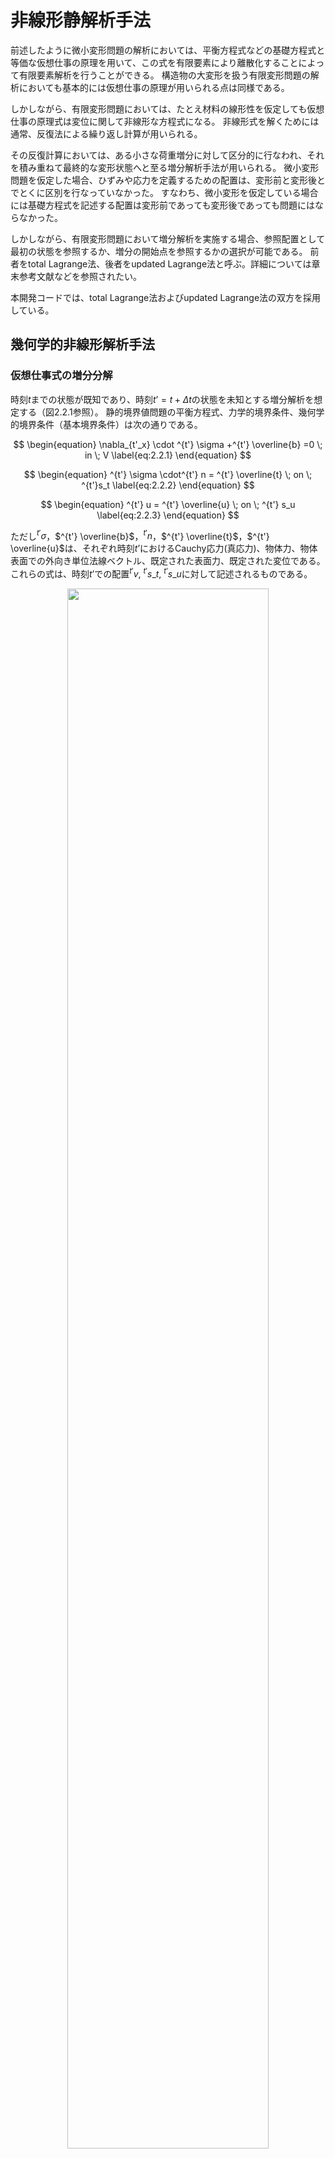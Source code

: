 
<script type="text/x-mathjax-config">
MathJax.Hub.Config({
  tex2jax: {
    inlineMath: [['$','$'], ['\\(','\\)']],
    processEscapes: true
  },
  TeX: {
    equationNumbers: {
      autoNumber: "AMS"
    }
  },
  CommonHTML: { matchFontHeight: true },
  displayAlign: "center"
});
</script>
<script src='https://cdnjs.cloudflare.com/ajax/libs/mathjax/2.7.5/MathJax.js?config=TeX-MML-AM_CHTML' async></script>

# 非線形静解析手法

前述したように微小変形問題の解析においては、平衡方程式などの基礎方程式と等価な仮想仕事の原理を用いて、この式を有限要素により離散化することによって有限要素解析を行うことができる。 構造物の大変形を扱う有限変形問題の解析においても基本的には仮想仕事の原理が用いられる点は同様である。

しかしながら、有限変形問題においては、たとえ材料の線形性を仮定しても仮想仕事の原理式は変位に関して非線形な方程式になる。
非線形式を解くためには通常、反復法による繰り返し計算が用いられる。

その反復計算においては、ある小さな荷重増分に対して区分的に行なわれ、それを積み重ねて最終的な変形状態へと至る増分解析手法が用いられる。
微小変形問題を仮定した場合、ひずみや応力を定義するための配置は、変形前と変形後とでとくに区別を行なっていなかった。
すなわち、微小変形を仮定している場合には基礎方程式を記述する配置は変形前であっても変形後であっても問題にはならなかった。

しかしながら、有限変形問題において増分解析を実施する場合、参照配置として最初の状態を参照するか、増分の開始点を参照するかの選択が可能である。
前者をtotal Lagrange法、後者をupdated Lagrange法と呼ぶ。詳細については章末参考文献などを参照されたい。

本開発コードでは、total Lagrange法およびupdated Lagrange法の双方を採用している。

## 幾何学的非線形解析手法

### 仮想仕事式の増分分解

時刻$t$までの状態が既知であり、時刻$t’=t + \Delta t$の状態を未知とする増分解析を想定する（図2.2.1参照）。
静的境界値問題の平衡方程式、力学的境界条件、幾何学的境界条件（基本境界条件）は次の通りである。

$$
\begin{equation}
\nabla_{t'_x} \cdot ^{t'} \sigma +^{t'} \overline{b} =0 \; in \; V
\label{eq:2.2.1}
\end{equation}
$$

$$
\begin{equation}
^{t'} \sigma \cdot^{t'} n = ^{t'} \overline{t} \; on \; ^{t'}s_t
\label{eq:2.2.2}
\end{equation}
$$

$$
\begin{equation}
^{t'} u = ^{t'} \overline{u} \; on \; ^{t'} s_u
\label{eq:2.2.3}
\end{equation}
$$

ただし$^{t'} \sigma$，$^{t'} \overline{b}$，$^{t'} n$，$^{t'} \overline{t}$，$^{t'} \overline{u}$は、それぞれ時刻$t’$におけるCauchy応力(真応力)、物体力、物体表面での外向き単位法線ベクトル、既定された表面力、既定された変位である。
これらの式は、時刻$t’$での配置$^{t'}v$, $^{t'}s\_t$, $^{t'}s\_u$に対して記述されるものである。

<div style="text-align:center;"><img src="media/theory02_01.png" width="80%"></div>

図 2.2.1　増分解析の概念

## 仮想仕事の原理

式$\eqref{eq:2.2.1}$の平衡方程式と式$\eqref{eq:2.2.2}$の力学的境界条件と等価な仮想仕事の原理は次式で与えられる。

$$
\begin{equation}
\int_{^{t'}v}{^{t'} \sigma} : \delta^{t'} A\_{(L)} \, d^{t'}v =
\int_{^{t'} s\_{t}}^{t'}
\overline{t}
\cdot \delta u \, d^{t'}s +
\int_{V}^{t'}
\overline{b} \cdot \delta u \, d^{t'}v
\label{eq:2.2.4}
\end{equation}
$$

ここで、$^{t'} A\_L$はAlmansiひずみテンソルの線形部分であり、具体的には次式で表される。

$$
\begin{equation}
^{t'} A_{(L)} = \frac{1}{2}
\left\lbrace \frac{\partial ^{t'} u}{\partial ^{t'} x} + \left( \frac{ \partial ^{t'} u}{\partial ^{t'} x} \right) ^T \right\rbrace
\label{eq:2.2.5}
\end{equation}
$$

式$\eqref{eq:2.2.4}$を幾何学的境界条件、ひずみ変位関係式、応力ひずみ関係式とともに解けばよいのであるが、
式$\eqref{eq:2.2.4}$は時刻$t’$の配置で記述されており、現段階で時刻$t’$の配置は未知である。
そこで、時刻$0$の配置$V$または時刻$t$での配置$^{t'} v$を参照した定式化が行われる。

### total Lagrange法の定式化

ここでは、開発コードで用いられるtotal Lagrange法に基づく定式化を示す。

時刻$0$の初期配置を基準とする時刻$t’$での仮想仕事の原理式は、次式で与えられる。

$$
\begin{equation}
\int_{V}\,^{t'}_{0} S:\delta_0^{t'}
E dV=^{t'}\delta R
\label{eq:2.2.6}
\end{equation}
$$

$$
\begin{equation}
^{t'} \delta R=
\int_{S_t}\,
^{t'}\_{0} \overline{t} \cdot \delta u dS+
\int_{V}\,
^{t'}\_{0} \overline{b} \cdot \delta u dV
\label{eq:2.2.7}
\end{equation}
$$

ただし$^{t'}\_{0} S$, $^{t'}\_{0} E$は、それぞれ時刻$0$の初期配置を基準とする時刻$t’$での2nd Piola-Kirchhoff応力テンソル、Green-Lagrangeひずみテンソルを表す。
また、$_{0}^{t'}\overline{t}$, $\,\_{0}^{t'}\overline{b}$は、公称表面力ベクトル、初期配置の単位体積あたりに換算した物体力であり、式$\eqref{eq:2.2.1}$、式$\eqref{eq:2.2.2}$、式$\eqref{eq:2.2.3}$と関連させて、次式で与えられる。

$$
\begin{equation}
^{t'}\_0\overline{t}=\frac{d^{t'}s\_{t'}}{dS}\overline{t}
\label{eq:2.2.8}
\end{equation}
$$

$$
\begin{equation}
^{t'}\_0\overline{b}=\frac{d^{t'}v\_{t'}}{dV}\overline{b}
\label{eq:2.2.9}
\end{equation}
$$

時刻$t$におけるGreen-Lagrangeひずみテンソルは次式で定義される。

$$
\begin{equation}
^{t'}\_{0} E=\frac{1}{2}
\left\lbrace
  \frac{\partial ^{t}u}{\partial X}
 +\left(\frac{\partial ^{t} u}{\partial X} \right)^T
 +\left(\frac{\partial ^{t} u}{\partial X}\right)^T
 \cdot \frac{\partial ^{t} u}{\partial X}
\right\rbrace
\label{eq:2.2.10}
\end{equation}
$$

ここで、時刻$t'$における変位、2nd Piola-Kirchhoff応力$^{t'} u$, $_{0}^{t'} S$を次式のように増分分解して表す。

$$
\begin{equation}
^{t'} u =^{t} u + \Delta u
\label{eq:2.2.11}
\end{equation}
$$

$$
\begin{equation}
\_{0}^{t'} S = _{0}^{t} S + \Delta S
\label{eq:2.2.12}
\end{equation}
$$

このとき、変位増分に関連して、Green-Lagrangeひずみの増分は次式で定義される。

$$
\begin{equation}
\_{0}^{t'} E = _{0}^{t} E + \Delta E
\label{eq:2.2.13}
\end{equation}
$$

$$
\begin{equation}
\Delta E = \Delta E\_{L} + \Delta E_{NL}
\label{eq:2.2.14}
\end{equation}
$$

$$
\begin{equation}
\Delta E\_{L}=\frac{1}{2}
\left\lbrace
\frac{\partial \Delta u}{\partial X}
+\left(\frac{\partial \Delta u}{\partial X}\right)^T
+\left(\frac{\partial \Delta u}{\partial X} \right)^T\cdot
\frac{\partial ^{t} u}{\partial X}
+\left(\frac{\partial ^{t} u}{\partial X} \right)^T
\cdot\frac{\partial \Delta u}{\partial X} \right\rbrace
\label{eq:2.2.15}
\end{equation}
$$

$$
\begin{equation}
\Delta E_{NL} = \frac{1}{2}\left(\frac{\partial \Delta u}{\partial X}\right)^T\cdot\frac{\partial \Delta u}{\partial X}
\label{eq:2.2.16}
\end{equation}
$$

式$\eqref{eq:2.2.11}$、式$\eqref{eq:2.2.12}$、式$\eqref{eq:2.2.13}$、式$\eqref{eq:2.2.14}$、式$\eqref{eq:2.2.15}$、式$\eqref{eq:2.2.16}$を、式$\eqref{eq:2.2.6}$、式$\eqref{eq:2.2.7}$に代入して次式を得る。

$$
\begin{equation}
\int_{V} \Delta S: (\delta \Delta E\_{L} + \delta \Delta E\_{NL})dV + \int_{V}\,\_{0}^{t} S : \delta \Delta E\_{NL} dV = ^{t'} \delta R - \int_V{\_{0}^t S} : \delta \Delta E\_{L}dV
\label{eq:2.2.17}
\end{equation}
$$

ここで、$\Delta S$は、$\Delta E\_L$と4階テンソル$^{t}\_{0} C$と関連づけて次式のように表されると仮定する。

$$
\begin{equation}
\Delta S=^t_0 C:\Delta_t E_{L}
\label{eq:2.2.18}
\end{equation}
$$

式$\eqref{eq:2.2.17}$に式$\eqref{eq:2.2.18}$を代入し、$\Delta u $の二次以上の項を有する$\Delta S :\delta \Delta E_{NL}$を省略して次式を得る。

$$
\begin{equation}
\int_V ( ^t\_{0}
C \Delta E\_{L} ) : \delta \Delta E\_{L} dV + \int_V\,^t\_{0} S : \delta \Delta E\_{NL} dV = \_{0}^{t'}\delta R - \int_V{\_{0}^t S} : \delta \Delta E_{L} dV
\label{eq:2.2.19}
\end{equation}
$$

式$\eqref{eq:2.2.19}$を有限要素により離散化して次式を得る。

$$
\begin{equation}
\delta U^T ( ^t\_{0} K\_{L} + ^t\_{0} K\_{NL} ) \Delta U = \delta U^{T}\,\_{0}^{t'} F - \partial U^T\,^t\_{0} Q
\label{eq:2.2.20}
\end{equation}
$$

ここで、$^t_0\ K\_L$, $^t\_0 K\_{NL}$, $\_0^{t'} F$, $^t\_0 Q$ は、それぞれ、初期変位マトリクス、初期応力マトリクス、外力ベクトル、内力ベクトルである。

したがって、時刻$t$の状態から、時刻$t’$の状態を求めるための漸化式は次式で与えられる。

$i = 0$

Step1 :
$ \,^{t'}\_0 K^{(0)}=^{t}\_0 K\_L+^{t}\_0 K\_{NL};\,^{t'}\_0 Q^{(0)}=^{t}\_0 Q;\, U^{(0)}=^{t} U $

Step2 :
$ ^{t'}\_0 K^{(i)}\Delta U^{(i)}=^{t'}\_0 F-^{t'}\_0 Q^{(i-1)} $

Step3 :
$ \,^{t'} U^{(i)}=^{t'} U^{(i-1)} + \Delta U^{(i)} $

$i=i+1$

### updated Lagrange法の定式化

時刻$t$の現配置を基準とする時刻$t’$での仮想仕事の原理式は、次式で与えられる。

$$
\begin{equation}
\int_{V}\,^{t'}_{t} S:\delta_t^{t'}
E dV=\,^{t'}\delta R
\label{eq:2.2.21}
\end{equation}
$$

$$
\begin{equation}
^{t'}\delta R = \int_{S_t}\,^{t'}\_{t}\overline{t} \cdot \delta u dS + \int_{V}\,^{t'}\_{t}\overline{b} \cdot \delta u dV
\label{eq:2.2.22}
\end{equation}
$$

ただし

$$
\begin{equation}
^{t'}\_{t} \overline{t} = \frac{d^{t'}s\_{t'}}{d^ts}\overline{t}
\label{eq:2.2.23}
\end{equation}
$$

$$
\begin{equation}
^{t'}\_{t} \overline{b} = \frac{d^{t'}v\_{t'}}{d^tv}\overline{b}
\label{eq:2.2.24}
\end{equation}
$$

テンソル$^{t'}\_{t} S$,$^{t'}\_{t} E$やベクトル、$^{t'}\_t\overline{t}$、$^{t'}\_t\overline{b}$が時刻$t$の現配置を基準としているが、Green-Lagrangeひずみについては初期変位(時刻$t$までの変位)$^t u$を含まず

$$
\begin{equation}
^{t'}\_{t} E = \Delta\_{t} E\_{L} + \Delta\_{t} E\_{NL}
\label{eq:2.2.25}
\end{equation}
$$

ただし

$$
\begin{equation}
\Delta\_{t} E\_{L}=\frac{1}{2}
\left\lbrace \frac{\partial \Delta u}{\partial^t\, x} + \left(\frac{ \partial \Delta u}{\partial ^t\,x}\right)^T \right\rbrace
\label{eq:2.2.26}
\end{equation}
$$

$$
\begin{equation}
\Delta_t E_{NL} = \frac{1}{2} \left( \frac{ \partial \Delta u}{\partial ^t\,x}\right)^T \cdot \frac{ \partial \Delta u}{\partial^t\,x}
\label{eq:2.2.27}
\end{equation}
$$

の形になる。一方

$$
\begin{equation}
\_{t'}^{t} S = \_{t}^{t} S + \Delta \_{t} S
\label{eq:2.2.28}
\end{equation}
$$

であるから、これを式$\eqref{eq:2.2.21}$、式$\eqref{eq:2.2.22}$と式$\eqref{eq:2.2.25}$に代入し整理すると解くべき方程式が次のように与えられる。

$$
\begin{equation}
\int_{t_{v}} \Delta\_{t} S : (\delta \Delta\_{t}{E\_{L}} + \delta \Delta\_t{E\_{NL}})d^t{v} + \int_{t\_{v}}{\_{t}^{t'}S} : \delta \Delta\_{t} {E\_{NL}}d^t{v}=^{t'} \delta R - \int_{t\_{v}}{\_{t}^t S} : \delta \Delta\_{t} E\_{L}d^t{v}
\label{eq:2.2.29}
\end{equation}
$$

ここで、$\Delta\_t S$は、$\Delta\_{t}{E_{L}}$と4階テンソル$^t\_t C$と関連づけて次式のように表されると仮定する。

$$
\begin{equation}
\Delta_t S = ^t_t C : \Delta_t E_{L}
\label{eq:2.2.30}
\end{equation}
$$

これを式$\eqref{eq:2.2.29}$に代入し、次式を得る。

$$
\begin{equation}
\int_V ( ^t_t C \Delta\_{t} E\_{L} ) : \delta \Delta\_{t} E\_{L} dV+\int_V{^t\_{t} S} : \delta \Delta\_{t} E\_{NL} dV = ^{t'} \delta R - \int_V{\_{t}^t S} : \delta \Delta_t E\_{L} dV
\label{eq:2.2.31}
\end{equation}
$$

式$\eqref{eq:2.2.31}$を有限要素により離散化して次式を得る。

$$
\begin{equation}
\delta U^T ( ^t_t K\_{L} + ^t_t K\_{NL} ) \Delta U = \delta U^{T}\, {\_{t}^{t'}} F - \partial U^T\, {^t\_{t} Q}
\label{eq:2.2.32}
\end{equation}
$$

ここで、$^t\_t K\_L$, $^t\_t K\_{NL}$, ${\_t^{t'}} F$, ${^t\_t Q}$は、それぞれ、初期変位マトリクス、初期応力マトリクス、外力ベクトル、内力ベクトルである。

したがって、時刻$t$の状態から、時刻$t’$の状態を求めるための漸化式は次式で与えられる。

$i = 0$

Step1 :
$\,\,\,^{t'}\_t K^{(i)}=\,^{t}\_t K\_L+^{t}\_t K\_{NL};\,^{t'}\_t Q^{(i)}=\, ^{t}\_t Q;\, U^{(i)}=\,^{t} U$

Step2 :
$\,\,\,^{t'}\_t K^{(i)} \Delta U^{(i)}=\, ^{t'}\_t F - ^{t'}\_t Q^{(i-1)}$

Step3 :
$\,\,\,^{t'} U^{(i)}=\, ^{t'} U^{(i-1)} + \Delta U^{(i)}$

$i = i + 1$

## 材料非線形解析手法

本開発コードでは、等方性超弾性および弾塑性二種類の非線形材料を解析することができる。

解析で対象とする材料は弾塑性材である場合では、updated Lagrange法を適用し、超弾性材である場合では、total Lagrange法を適用している。
また、反復解析手法にはNewton-Raphson法を適用している。

以下にこれらの材料構成式の概要を示す。

### 超弾性材料

等方性超弾性材料における弾性ポテンシャルエネルギーは、応力の作用していない初期状態からの等方性を持った応答から得られるものであり、
右Cauchy-Green変形テンソル$C$の主不変量$( I\_1, I\_2, I\_3 )$、または体積変化を除いた変形テンソルの主不変量$(\overline{I}\_1 , \overline{I}\_2 , \overline{I}\_3)$の関数,つまり、$ W = W ( I\_1, I\_2, I\_3 )$あるいは$W = W ( \overline{I}\_1 , \overline{I}\_2 , \overline{I}\_3)$として表すことができる。

超弾性材の構成式は2nd Piola-Kirchhoff応力とGreen-Lagrangeひずみの関係で定義され、その変形解析はtotal Lagrange法を適用する。

以下では本開発コードに含まれた超弾性モデルの弾性ポテンシャルエネルギー$W$を列挙する。
弾性ポテンシャルエネルギー$W$がわかれば、以下のように2nd Piola-Kirchhoff応力および応力－ひずみ関係を計算できる

$$
\begin{equation}
S = 2\frac{\partial W}{\partial C}
\label{eq:2.2.33}
\end{equation}
$$

$$
\begin{equation}
C = 4 \frac{ \partial^2 W}{\partial C \partial C}
\label{eq:2.2.34}
\end{equation}
$$

#### (1) Neo Hookean超弾性モデル

Neo-Hookean超弾性モデルは等方性を持つ線形則(Hooke則)を大変形問題へ対応できるように拡張したものである。
その弾性ポテンシャルは以下のとおりである。

$$
\begin{equation}
W = C\_{10} ( {\overline I\_{1}} - 3 ) + \frac{1}{D_1} ( J - 1 )^2
\label{eq:2.2.35}
\end{equation}
$$

ここで、$C\_{10}$と$D\_1 $は材料定数である。

#### (2) Mooney Rivlin超弾性モデル

$$
\begin{equation}
W = C\_{10} ( \overline{I}\_1 - 3 ) + C\_{01} ( \overline{I}\_2 - 3 ) + \frac{1}{D_1} ( J - 1 )^2
\label{eq:2.2.36}
\end{equation}
$$

ここで、$C\_{10}$, $C\_{01}$と$D\_1$は材料定数である。

#### (3) Arruda Boyce超弾性モデル

$$
\begin{align}
W &= \mu \left[ \frac{1}{2} ( {\overline{I}}_1 - 3 )
   + \frac{1}{20 {\lambda_m}^2} ( \ {{\overline{I}}_1}^2 - 9 )
   + \frac{11}{1050 {\lambda_m}^2} ( {{\overline{I}}_1}^3 - 27 ) \\\
   + \frac{19}{7000 {\lambda_m}^2} ( {{\overline{I}}_1}^4 - 81 )
   + \frac{519}{673750 {\lambda_m}^2} ( {{\overline{I}}_1}^5 - 243 ) \right] \\\
  &+ \frac{1}{D} \left( \frac{J^2 - 1}{2} - \ln J \right)
\label{eq:2.2.37}
\end{align}
$$

$$
\begin{equation}
\mu = \frac{\mu_0}{1 + \frac{3}{5 \lambda_m^2} + \frac{99}{175 \lambda_m^4} + \frac{513}{875 \lambda_m^6} + \frac{42039}{67375 \lambda_m^8}}
\label{eq:2.2.38}
\end{equation}
$$

ここで、$\mu$, $\lambda_m$と$D$は材料定数である。

### 弾塑性材料

本開発コードでは、関連流れ則に準じる弾塑性構成式を適用している。
また、その構成式はKirchhoff応力のJaumman速度と変形速度テンソルの関係を表し、その変形解析はupdated Lagrange法を適用する。

#### (1) 弾塑性構成式

弾塑性体の降伏条件が次のように与えられるものとする。

初期の降伏条件

$$
\begin{equation}
F( \sigma, \sigma_{y_0})
\label{eq:2.2.39}
\end{equation}
$$

後続の降伏条件

$$
\begin{equation}
F(\sigma, \sigma_y (\overline{e}^p))
\label{eq:2.2.40}
\end{equation}
$$

ここで、

  - $F$ : 降伏関数
  - $\sigma_{y_0}$ : 初期降伏応力
  - $\sigma_y$ : 後続の降伏応力
  - $\sigma$ : 応力テンソル
  - $e$ : 微小ひずみテンソル
  - $e^p$ : 塑性ひずみテンソル
  - $\overline{e}^p$ : 相当塑性ひずみ

降伏応力-相当塑性ひずみ関係が、単軸状態での応力-塑性ひずみ関係に一致するものとする。

**単軸状態での応力-塑性ひずみ関係**

$$
\begin{equation}
\sigma = H(e^p)
\label{eq:2.2.41}
\end{equation}
$$

$$
\begin{equation}
\frac{d \sigma}{d e^p} = H'
\label{eq:2.2.42}
\end{equation}
$$

ここで、$H'$は歪硬化係数である

**相当応力-相当塑性ひずみ関係**

$$
\begin{equation}
\overline{\sigma} = H(\overline{e}^p)
\label{eq:2.2.43}
\end{equation}
$$

$$
\begin{equation}
\dot{\overline{\sigma}} = H' \dot{\overline{e}^p}
\label{eq:2.2.44}
\end{equation}
$$

後続の降伏関数は一般には温度、塑性ひずみ仕事の関数であるが、ここでは簡単のため相当塑性ひずみ$\overline{e}^p$のみの関数であるものとする。
塑性変形の進行中は$F=0$が満たされ続ける為、次式が成立しなければならない。

$$
\begin{equation}
\dot{F} = \frac{\partial F}{\partial \sigma} : \dot{\sigma} + \frac{\partial F}{\partial e^p} : \dot{e}^p = 0
\label{eq:2.2.45}
\end{equation}
$$

式$\eqref{eq:2.2.45}$中の$\dot{F}$は$F$の時間導関数を表しており、以後、ある量$A$の時間導関数を$\dot{A}$で表す。

ここで、塑性ポテンシャル$\Theta$の存在を仮定し、塑性ひずみ速度を次式で表すものとする。

$$
\begin{equation}
\dot{e}^p=\dot{\lambda}\frac{\partial \Theta}{\partial \sigma}
\label{eq:2.2.46}
\end{equation}
$$

ここで$\dot{\lambda}$は係数である。

さらに、塑性ポテンシャル$\Theta$が降伏関数Fに等しいものとして、次式の関連流れ則を仮定する。

$$
\begin{equation}
\dot{e}^p = \dot{\lambda} \frac{\partial F}{\partial \sigma}
\label{eq:2.2.47}
\end{equation}
$$

この式を式$\eqref{eq:2.2.45}$に代入し、下式が得られる。

$$
\begin{equation}
\dot{\lambda} = \frac{a^T : d_D }{A + a^T : D : a}\dot{e}
\label{eq:2.2.48}
\end{equation}
$$

ここで、$D$は弾性マトリクスであり、

$$
\begin{align}
  a^T &= \frac{\partial F}{\partial \sigma}
& d_D &= D a^T
&   A &= -\frac{ a }{\dot{\lambda}} \frac{\partial F}{\partial e^p} : \dot{e}^p
\label{eq:2.2.49}
\end{align}
$$

弾塑性の応力―ひずみ関係式は以下のように書ける。

$$
\begin{equation}
\sigma = \left\lbrace D - \frac{ d\_D \otimes d^T\_D}{ A + d^T\_D a} \right\rbrace : \dot{e}
\label{eq:2.2.50}
\end{equation}
$$

弾塑性材の降伏関数$F$がわかれば、この式からその構成式が得られる。

#### (1) 降伏関数

以下では本開発コードに含まれた弾塑性降伏関数を列挙する

-  Von Mises降伏関数

$$
\begin{equation}
F = \sqrt{3 J\_2} - \sigma\_y = 0
\label{2.2.51}
\end{equation}
$$

-  Mohr-Coulomb降伏関数

$$
\begin{equation}
F = \sigma_1 - \sigma_3 + \ ( \ \sigma_1 + \sigma_3\  )\sin \phi - 2 \ c \cos \phi = 0
\label{eq:2.2.52}
\end{equation}
$$

-  Drucker-Prager降伏関数

$$
\begin{equation}
F = \sqrt{J\_2} - \ \alpha\ \sigma \ : I - \sigma_y = 0
\label{eq:2.2.53}
\end{equation}
$$

ここでは、材料定数$\alpha$と$\sigma_{y}$は材料の粘着力と摩擦角から以下のように計算する

$$
\begin{align}
  \alpha &= \frac{2 \sin \phi}{3 + \sin \phi}\
& \sigma_y &= \frac{6\ c \cos \phi}{3 + \sin \phi}
\label{eq:2.2.54}
\end{align}
$$

### 粘弾性材料

本開発コードでは、一般化されたMaxwellモデルを適用している。
その構成式は以下のように偏差ひずみ$e$と偏差粘性ひずみ$q$の関数になる。

$$
\begin{equation}
\sigma \ (t) = Ktr \varepsilon I + 2 G ( \mu_0 e + \mu q )
\label{eq:2.2.55}
\end{equation}
$$

ここでは

$$
\begin{equation}
\mu q = \sum_{m = 1}^{M} \mu_{m} q^{(m)} \sum_{m = 0}^{M} \mu_{m} = 1
\label{eq:2.2.56}
\end{equation}
$$

である。また、$q$は

$$
\begin{equation}
{\dot{q}}^{(m)} + \frac{1}{\lambda_{m}} q^{(m)} = \dot{e}
\label{eq:2.2.57}
\end{equation}
$$

から求められる。ここでは$\lambda_m$はリラクゼーションである。また、リラクゼーション係数$G$は、以下のProny級数で表す。

$$
\begin{equation}
G (t) = G \left[ \mu_0 + \sum_{i = 1}^M {\mu_m \exp\left( \frac{-t}{\lambda_m \ } \right)} \right]
\label{eq:2.2.58}
\end{equation}
$$

### クリープ材料

応力一定の状況下において時間依存性のある変位は「クリープ」と呼ばれる現象である。

前述した粘弾性挙動も一種の線形なクリープ現象と考えることができる。
ここでは、いくつかの非線形なクリープの説明を行うこととする。この現象は瞬間的に発生するひずみに追加することで構成式とする方法が一般的に用いられ、
ある定荷重が継続している間のひずみをクリープひずみ$\varepsilon^c\ $とする。
クリープを考慮した構成式は、通常、応力と全クリープひずみの関数として定義されるクリープひずみ速度${\dot{\varepsilon}}^c\ $が用いられる。

$$
\begin{equation}
{\dot{\varepsilon}}^c \equiv \frac{\partial \varepsilon^c}{\partial t} = \beta ( \,\sigma,\ \varepsilon^c\  )
\label{eq:2.2.59}
\end{equation}
$$

ここで、瞬間的に発生するひずみが弾性ひずみ$\varepsilon^e $であるとすると、全ひずみはクリープひずみを加えた次式のように表される。

$$
\begin{equation}
\varepsilon = \varepsilon^e + \varepsilon^c
\label{eq:2.2.60}
\end{equation}
$$

ここで、

$$
\begin{equation}
\varepsilon^e = {c^e}^{-1}\ : \sigma
\label{eq:2.2.61}
\end{equation}
$$

である。

前述の塑性材料でも示したように、クリープを示す構成式に対して数値解析上の時間積分の方法を示さなければならい。
クリープを考慮したときの構成式は、

$$
\begin{equation}
\sigma\_{n + 1} = c\ :\ ( \varepsilon\_{n + 1} - \varepsilon\_{n + 1}^c )
\label{eq:2.2.62}
\end{equation}
$$

$$
\begin{equation}
\varepsilon\_{n + 1}^c = \varepsilon\_n^c + \ \Delta t\ \beta\_{n + \theta}
\label{eq:2.2.63}
\end{equation}
$$

ここで、$\ \beta_{n + \theta}\ $は、

$$
\begin{equation}
\beta_{n + \theta} = ( 1 - \theta  ) \beta\_n + \theta \beta\_{n + 1}
\label{eq:2.2.64}
\end{equation}
$$

とする。また、クリープひずみ増分$\Delta \varepsilon^c\ $は、非線形方程式を単純化した

$$
\begin{equation}
R\_{n + 1} = \varepsilon\_{n + 1} - \ c^{- 1}\ : \sigma\_{n + 1} - \ \varepsilon\_n^c - \ \Delta t\ \beta\_{n + \theta} = \mathbf{0}
\label{eq:2.2.65}
\end{equation}
$$

とする。

Newton-Raphson法での反復計算では、初期値を$\sigma\_{n + 1} = \sigma\_n\ $および有限要素法から求められるひずみ増分として、反復解と増分解は次式とする。

$$
\begin{equation}
R\_{n + 1}^{(k + 1)} = \mathbf{0} = \ R_{n + 1}^{(k)} - ( \ c^{- 1} + \Delta t\ c\_{n + 1}^c\  ) d \sigma\_{n + 1}^{(k)}
\label{eq:2.2.66}
\end{equation}
$$

ここで、

$$
\begin{equation}
c\_{n + 1}^c = \frac{ \partial \beta} {\partial \sigma}\  |\_{n + \theta} = \theta \frac{ \partial \beta}{\partial \sigma}\ |\_{n + 1}
\label{eq:2.2.67}
\end{equation}
$$

とする。
式$\eqref{eq:2.2.65}$と式$\eqref{eq:2.2.66}$の解を使って残差$R$が$\mathbf{0}$になるまで反復解法を行うとき、応力$\sigma_{n + 1}$と接線係数

$$
\begin{equation}
c\_{n + 1}^* = ( c^{-1} + \Delta t c\_{n + 1}^c )^{- 1}
\label{eq:2.2.68}
\end{equation}
$$

を用いる。

式$\eqref{eq:2.2.59}$の具体的な式として、本開発コードは、以下のようなNortonモデルを適用している。
その構成式は下式のような相当クリープひずみ${\dot{\varepsilon}}^{cr}$がmises応力$q$と時間$t$の関数と表す。

$$
\begin{equation}
{\dot{\varepsilon}}^{cr} = A q^n t^m
\label{eq:2.2.69}
\end{equation}
$$

ここでは、$A$,$m$,$n$は材料定数である。

## 接触解析手法

2つの物体が接触すると、接触面を介して接触力$t_c$が伝達される。
仮想仕事の原理式（2.2.4）を以下のように書きかえる。

$$
\begin{equation}
\int^{t'}\_{^{t'}v}\,^{t'} \sigma : \delta^{t'} A\_{(L)} d^{t'}v = \int^{t'}\_{^{t'}S\_{t}}\,^{t'} \overline{t} \cdot \delta u d^{t'}s+ \int^{t'}\_{V} \overline{b} \cdot \delta u d^{t'}v + \int^{t'}\_{^{t'} S \_{c}}t\_{c}[\delta u^{(1)} - u^{(2)}]
\label{eq:2.2.70}
\end{equation}
$$

ここで、$S_c$は接触面積、$u^{(1)}$と$u^{(2)}$はそれぞれ接触物体1と接触物体2の変位を表している。

接触解析では、接触する可能性のある面を対にして指定する。
この面の対の片方をマスター面、もう片方をスレーブ面とする。
このマスタースレーブ解析手法では、接触拘束条件を以下のように仮定する。

  1.  スレーブ節点は，マスター面を貫通しない。
  2.  接触があった時、スレーブ節点は接触位置とし、この接触点を通じマスター面とスレーブ面が互いに接触力，摩擦力を伝達する。

式$\eqref{eq:2.2.70}$の最後の項を有限要素により離散化して次式を得る

$$
\begin{equation}
\int^{t'}\_{^{t'}S\_{c}} t\_c [\delta u^{(1)} - \delta u^{(2)}] \approx \delta UK\_c \Delta U + \delta UF\_c
\label{eq:2.2.71}
\end{equation}
$$

ここでは、$K_c$と$F_c$はそれぞれ接触剛性マトリクスおよび接触力を表す。
この式を式$\eqref{eq:2.2.20}あるいは$\eqref{eq:2.2.32}に代入すると、接触拘束を考慮したtotal Lagrange法およびupdated Lagrange法の有限要素法定式は以下のようになる。

$$
\begin{equation}
\delta U^T ( ^t\_0 K\_L + ^t\_0 K\_{NL} + K\_c ) \Delta U = \delta U^T {\_0^{t'} F} - \partial U^T {^t\_0 Q} + \delta UF\_c
\label{eq:2.2.72}
\end{equation}
$$

$$
\begin{equation}
\delta U^T (^t\_t K\_L + ^t\_t K\_{NL} + K\_c ) \Delta U = \delta U^T {\_{t} ^{t'} F} - \partial U^T {^t\_t Q}+ \delta UF\_c
\label{eq:2.2.73}
\end{equation}
$$

本開発ソフトは変形体同士間の接触変形解析ができ、ユーザーから以下の解析機能を選択できる。

-  微小すべり接触問題：この解析では接触点の位置変化がないと仮定している。
-  有限すべり接触問題：この解析は、変形と伴い接触位置変化のある場合に対応している。
-  摩擦なし接触問題
-  摩擦あり接触問題：この解析はCoulomb摩擦則に対応している。

ただし、微小変形線形弾性解析を選択した場合は、微小すべり摩擦なし問題となる。

また、現時点では一次ソリッド要素（要素番号341, 351, 361）の接触解析のみ対応している。
